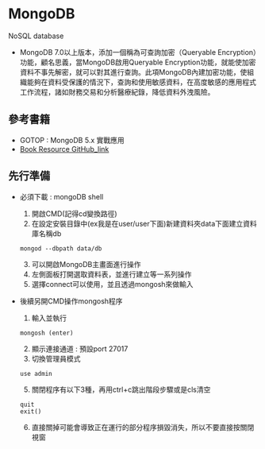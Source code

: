 # MongoDB
NoSQL database
- MongoDB 7.0以上版本，添加一個稱為可查詢加密（Queryable Encryption）功能，顧名思義，當MongoDB啟用Queryable Encryption功能，就能使加密資料不事先解密，就可以對其進行查詢。此項MongoDB內建加密功能，使組織能夠在資料受保護的情況下，查詢和使用敏感資料，在高度敏感的應用程式工作流程，諸如財務交易和分析醫療紀錄，降低資料外洩風險。
## 參考書籍
- GOTOP : MongoDB 5.x 實戰應用
- [Book Resource GitHub_link](https://github.com/kirkchu/mongodb)

## 先行準備
- 必須下載 : mongoDB shell
  1. 開啟CMD(記得cd變換路徑)
  2. 在設定安裝目錄中(ex我是在user/user下面)新建資料夾data下面建立資料庫名稱db
  ```
  mongod --dbpath data/db
  ```
  3. 可以開啟MongoDB主畫面進行操作
  4. 左側面板打開選取資料表，並進行建立等一系列操作
  5. 選擇connect可以使用，並且透過mongosh來做輸入
  
- 後續另開CMD操作mongosh程序
  1. 輸入並執行
  ```
  mongosh (enter)
  ```
  2. 顯示連接通道 : 預設port  27017
  3. 切換管理員模式
  ```
  use admin
  ```
  5. 關閉程序有以下3種，再用ctrl+c跳出階段步驟或是cls清空
  ```
  quit
  exit()
  ```
  6. 直接關掉可能會導致正在運行的部分程序損毀消失，所以不要直接按關閉視窗
